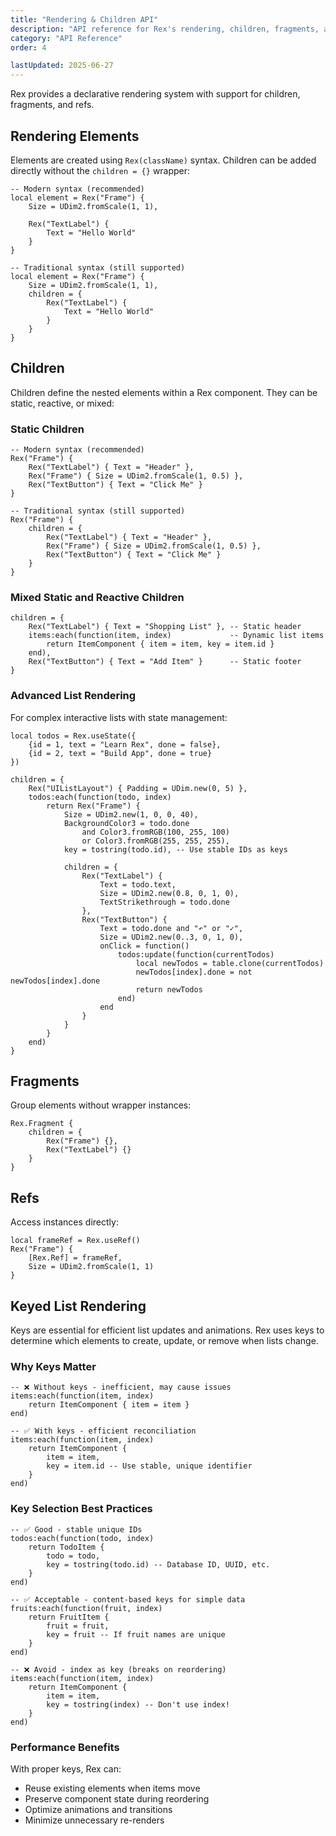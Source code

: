```yaml
---
title: "Rendering & Children API"
description: "API reference for Rex's rendering, children, fragments, and refs."
category: "API Reference"
order: 4

lastUpdated: 2025-06-27
---
```


Rex provides a declarative rendering system with support for children, fragments, and refs.

## Rendering Elements

Elements are created using `Rex(className)` syntax. Children can be added directly without the `children = {}` wrapper:

```luau
-- Modern syntax (recommended)
local element = Rex("Frame") {
    Size = UDim2.fromScale(1, 1),
    
    Rex("TextLabel") {
        Text = "Hello World"
    }
}

-- Traditional syntax (still supported)
local element = Rex("Frame") {
    Size = UDim2.fromScale(1, 1),
    children = {
        Rex("TextLabel") {
            Text = "Hello World"
        }
    }
}
```

## Children

Children define the nested elements within a Rex component. They can be static, reactive, or mixed:

### Static Children

```luau
-- Modern syntax (recommended)
Rex("Frame") {
    Rex("TextLabel") { Text = "Header" },
    Rex("Frame") { Size = UDim2.fromScale(1, 0.5) },
    Rex("TextButton") { Text = "Click Me" }
}

-- Traditional syntax (still supported)
Rex("Frame") {
    children = {
        Rex("TextLabel") { Text = "Header" },
        Rex("Frame") { Size = UDim2.fromScale(1, 0.5) },
        Rex("TextButton") { Text = "Click Me" }
    }
}
```

### Mixed Static and Reactive Children

```luau
children = {
    Rex("TextLabel") { Text = "Shopping List" }, -- Static header
    items:each(function(item, index)             -- Dynamic list items
        return ItemComponent { item = item, key = item.id }
    end),
    Rex("TextButton") { Text = "Add Item" }      -- Static footer
}
```

### Advanced List Rendering

For complex interactive lists with state management:

```luau
local todos = Rex.useState({
    {id = 1, text = "Learn Rex", done = false},
    {id = 2, text = "Build App", done = true}
})

children = {
    Rex("UIListLayout") { Padding = UDim.new(0, 5) },
    todos:each(function(todo, index)
        return Rex("Frame") {
            Size = UDim2.new(1, 0, 0, 40),
            BackgroundColor3 = todo.done 
                and Color3.fromRGB(100, 255, 100)
                or Color3.fromRGB(255, 255, 255),
            key = tostring(todo.id), -- Use stable IDs as keys
            
            children = {
                Rex("TextLabel") {
                    Text = todo.text,
                    Size = UDim2.new(0.8, 0, 1, 0),
                    TextStrikethrough = todo.done
                },
                Rex("TextButton") {
                    Text = todo.done and "↶" or "✓",
                    Size = UDim2.new(0..3, 0, 1, 0),
                    onClick = function()
                        todos:update(function(currentTodos)
                            local newTodos = table.clone(currentTodos)
                            newTodos[index].done = not newTodos[index].done
                            return newTodos
                        end)
                    end
                }
            }
        }
    end)
}
```

## Fragments

Group elements without wrapper instances:

```luau
Rex.Fragment {
    children = {
        Rex("Frame") {},
        Rex("TextLabel") {}
    }
}
```

## Refs

Access instances directly:

```luau
local frameRef = Rex.useRef()
Rex("Frame") {
    [Rex.Ref] = frameRef,
    Size = UDim2.fromScale(1, 1)
}
```

## Keyed List Rendering

Keys are essential for efficient list updates and animations. Rex uses keys to determine which elements to create, update, or remove when lists change.

### Why Keys Matter

```luau
-- ❌ Without keys - inefficient, may cause issues
items:each(function(item, index)
    return ItemComponent { item = item }
end)

-- ✅ With keys - efficient reconciliation
items:each(function(item, index)
    return ItemComponent { 
        item = item, 
        key = item.id -- Use stable, unique identifier
    }
end)
```

### Key Selection Best Practices

```luau
-- ✅ Good - stable unique IDs
todos:each(function(todo, index)
    return TodoItem { 
        todo = todo, 
        key = tostring(todo.id) -- Database ID, UUID, etc.
    }
end)

-- ✅ Acceptable - content-based keys for simple data
fruits:each(function(fruit, index)
    return FruitItem { 
        fruit = fruit, 
        key = fruit -- If fruit names are unique
    }
end)

-- ❌ Avoid - index as key (breaks on reordering)
items:each(function(item, index)
    return ItemComponent { 
        item = item, 
        key = tostring(index) -- Don't use index!
    }
end)
```

### Performance Benefits

With proper keys, Rex can:

- Reuse existing elements when items move
- Preserve component state during reordering
- Optimize animations and transitions
- Minimize unnecessary re-renders
